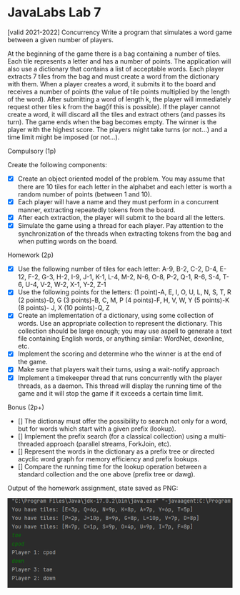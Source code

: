 # JavaLabs Lab 7

[valid 2021-2022]
Concurrency
Write a program that simulates a word game between a given number of players.

At the beginning of the game there is a bag containing a number of tiles. Each tile represents a letter and has a number of points. The application will also use a dictionary that contains a list of acceptable words. Each player extracts 7 tiles from the bag and must create a word from the dictionary with them. When a player creates a word, it submits it to the board and receives a number of points (the value of tile points multiplied by the length of the word). After submitting a word of length k, the player will immediately request other tiles k from the bag(if this is possible). If the player cannot create a word, it will discard all the tiles and extract others (and passes its turn). The game ends when the bag becomes empty. The winner is the player with the highest score.
The players might take turns (or not...) and a time limit might be imposed (or not...).

Compulsory (1p)

Create the following components:

- [x] Create an object oriented model of the problem. You may assume that there are 10 tiles for each letter in the alphabet and each letter is worth a random number of points (between 1 and 10).
- [x] Each player will have a name and they must perform in a concurrent manner, extracting repeatedly tokens from the board.
- [x] After each extraction, the player will submit to the board all the letters.
- [x] Simulate the game using a thread for each player.
Pay attention to the synchronization of the threads when extracting tokens from the bag and when putting words on the board.

Homework (2p)
- [x] Use the following number of tiles for each letter: A-9, B-2, C-2, D-4, E-12, F-2, G-3, H-2, I-9, J-1, K-1, L-4, M-2, N-6, O-8, P-2, Q-1, R-6, S-4, T-6, U-4, V-2, W-2, X-1, Y-2, Z-1
- [x] Use the following points for the letters:
(1 point)-A, E, I, O, U, L, N, S, T, R
(2 points)-D, G
(3 points)-B, C, M, P
(4 points)-F, H, V, W, Y
(5 points)-K
(8 points)- J, X
(10 points)-Q, Z
- [x] Create an implementation of a dictionary, using some collection of words. Use an appropriate collection to represent the dictionary. This collection should be large enough; you may use aspell to generate a text file containing English words, or anything similar: WordNet, dexonline, etc.
- [x] Implement the scoring and determine who the winner is at the end of the game.
- [x] Make sure that players wait their turns, using a wait-notify approach
- [x] Implement a timekeeper thread that runs concurrently with the player threads, as a daemon. This thread will display the running time of the game and it will stop the game if it exceeds a certain time limit.

Bonus (2p+)

- [] The dictionay must offer the possibility to search not only for a word, but for words which start with a given prefix (lookup).
- [] Implement the prefix search (for a classical collection) using a multi-threaded approach (parallel streams, ForkJoin, etc).
- [] Represent the words in the dictionary as a prefix tree or directed acyclic word graph for memory efficiency and prefix lookups.
- [] Compare the running time for the lookup operation between a standard collection and the one above (prefix tree or dawg).



Output of the homework assignment, state saved as PNG: 

![output image](output.PNG)

